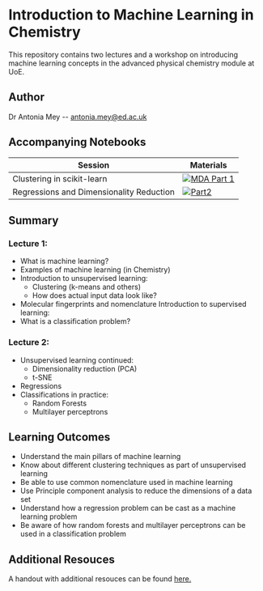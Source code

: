 # Introduction to Machine Learning in Chemistry

This repository contains two lectures and a workshop on introducing machine learning concepts in the advanced physical chemistry module at UoE. 


## Author
Dr Antonia Mey -- antonia.mey@ed.ac.uk

## Accompanying Notebooks

| Session                 | Materials |
|-----------|-------------------------|
|Clustering in scikit-learn|[![MDA Part 1](https://colab.research.google.com/assets/colab-badge.svg)](https://colab.research.google.com/github/Edinburgh-Chemistry-Teaching/ML-for-Chemistry/blob/main/Unit_01/1_DR_part1.ipynb)|
|Regressions and Dimensionality Reduction|[![Part2](https://colab.research.google.com/assets/colab-badge.svg)](https://github.com/Edinburgh-Chemistry-Teaching/ML-for-Chemistry/blob/main/Unit_02/3_clustering.ipynb) |

## Summary
### Lecture 1:
- What is machine learning?
- Examples of machine learning (in Chemistry)
- Introduction to unsupervised learning:
   - Clustering (k-means and others)
   - How does actual input data look like?
- Molecular fingerprints and nomenclature
Introduction to supervised learning:
- What is a classification problem?

### Lecture 2:
- Unsupervised learning continued:
   - Dimensionality reduction (PCA)
   - t-SNE
- Regressions
- Classifications in practice:
   - Random Forests
   - Multilayer perceptrons 


## Learning Outcomes
- Understand the main pillars of machine learning
- Know about different clustering techniques as part of unsupervised learning
- Be able to use common nomenclature used in machine learning
- Use Principle component analysis to reduce the dimensions of a data set
- Understand how a regression problem can be cast as a machine learning problem 
- Be aware of how random forests and multilayer perceptrons can be used in a classification problem



## Additional Resouces
A handout with additional resouces can be found [here.](https://github.com/meyresearch/ML_for_chemistry/blob/main/Handout.pdf)
